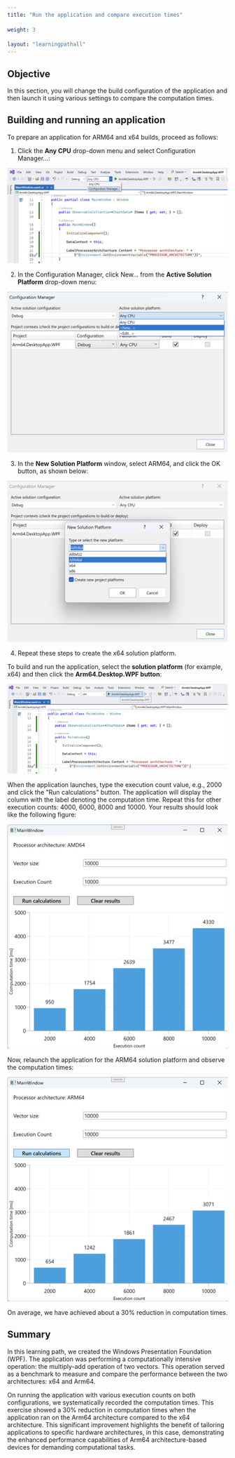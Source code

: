 ```yaml
---
title: "Run the application and compare execution times"

weight: 3

layout: "learningpathall"
---
```


## Objective
In this section, you will change the build configuration of the application and then launch it using various settings to compare the computation times.

## Building and running an application
To prepare an application for ARM64 and x64 builds, proceed as follows:

1. Click the **Any CPU** drop-down menu and select Configuration Manager...:

![fig8](Figures/08.png)

2. In the Configuration Manager, click New... from the **Active Solution Platform** drop-down menu:

![fig9](Figures/09.png)

3. In the **New Solution Platform** window, select ARM64, and click the OK button, as shown below:

![fig10](Figures/10.png)

4. Repeat these steps to create the x64 solution platform.

To build and run the application, select the **solution platform** (for example, x64) and then click the **Arm64.Desktop.WPF button**:

![fig11](Figures/11.png)

When the application launches, type the execution count value, e.g., 2000 and click the "Run calculations" button. The application will display the column with the label denoting the computation time. Repeat this for other execution counts: 4000, 6000, 8000 and 10000. Your results should look like the following figure:

![fig12](Figures/12.png)

Now, relaunch the application for the ARM64 solution platform and observe the computation times:

![fig13](Figures/13.png)

On average, we have achieved about a 30% reduction in computation times.

## Summary
In this learning path, we created the Windows Presentation Foundation (WPF). The application was performing a computationally intensive operation: the multiply-add operation of two vectors. This operation served as a benchmark to measure and compare the performance between the two architectures: x64 and Arm64. 

On running the application with various execution counts on both configurations, we systematically recorded the computation times. This exercise showed a 30% reduction in computation times when the application ran on the Arm64 architecture compared to the x64 architecture. This significant improvement highlights the benefit of tailoring applications to specific hardware architectures, in this case, demonstrating the enhanced performance capabilities of Arm64 architecture-based devices for demanding computational tasks.
